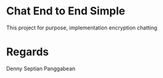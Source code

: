 # Chat End to End Simple

This project for purpose, implementation encryption chatting

# Regards
Denny Septian Panggabean